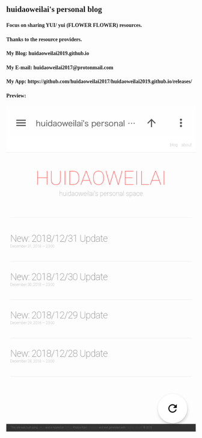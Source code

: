 <h2 id="-font-face-microsoft-yahei-ui-huidaoweilai-s-personal-blog-font-"><font face="Microsoft YaHei UI">huidaoweilai&#39;s personal blog</font></h2>

<ul></ul>

<h4 id="focus-on-sharing-yui-yui-flower-flower-resources"><font face="Microsoft YaHei UI">Focus on sharing YUI/ yui (FLOWER FLOWER) resources.</font></h4>

<ul></ul>

<h4 id="thanks-to-the-resource-providers"><font face="Microsoft YaHei UI">Thanks to the resource providers.</font></h4>

<ul></ul>

<h4 id="my-blog-huidaoweilai2019githubio"><font face="Microsoft YaHei UI">My Blog: huidaoweilai2019.github.io</font></h4>

<ul></ul>

<h4 id="my-e-mail-huidaoweilai2017protonmailcom"><font face="Microsoft YaHei UI">My E-mail: huidaoweilai2017@protonmail.com</font></h4>

<ul></ul>

<h4 id="my-app-httpsgithubcomhuidaoweilai2017huidaoweilai2019githubioreleases"><font face="Microsoft YaHei UI">My App: https://github.com/huidaoweilai2017/huidaoweilai2019.github.io/releases/</font></h4>

<ul></ul>

<h4 id="preview-"><font face="Microsoft YaHei UI">Preview: </font></h4>

<ul></ul>

<p><img src="/IMG_20190101_190524.png" alt="Branching" /></p>
